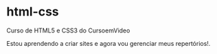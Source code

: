 # html-css
 Curso de HTML5 e CSS3 do CursoemVideo

Estou aprendendo a criar sites e agora vou gerenciar meus repertórios!.